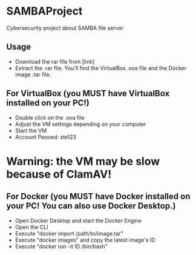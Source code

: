 # SAMBAProject
Cybersecurity project about SAMBA file server

## Usage
- Download the rar file from [link]
- Extract the .rar file. You'll find the VirtualBox .ova file and the Docker image .tar file.

## For VirtualBox (you MUST have VirtualBox installed on your PC!)
- Double click on the .ova file
- Adjust the VM settings depending on your computer
- Start the VM
- Account Passwd: ste123

# Warning: the VM may be slow because of ClamAV!

## For Docker (you MUST have Docker installed on your PC! You can also use Docker Desktop.)
- Open Docker Desktop and start the Docker Engine
- Open the CLI
- Execute "docker import /path/to/image.tar"
- Execute "docker images" and copy the latest image's ID
- Execute "docker run -it ID /bin/bash"
